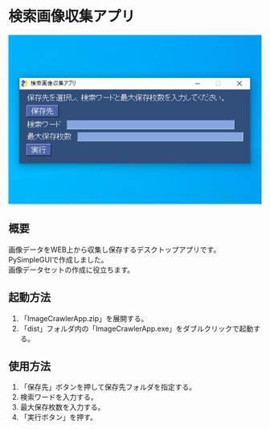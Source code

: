 <h1>検索画像収集アプリ</h1>
<img src="https://raw.githubusercontent.com/oiudon/image-crawler-app/main/ImageCrawlerApp.jpg">
<h2>概要</h2>
<p>画像データをWEB上から収集し保存するデスクトップアプリです。PySimpleGUIで作成しました。<br>画像データセットの作成に役立ちます。</p>
<h2>起動方法</h2>
<ol>
  <li>「ImageCrawlerApp.zip」を展開する。</li>
  <li>「dist」フォルダ内の「ImageCrawlerApp.exe」をダブルクリックで起動する。</li>
</ol>
<h2>使用方法</h2>
<ol>
  <li>「保存先」ボタンを押して保存先フォルダを指定する。</ii>
  <li>検索ワードを入力する。</li>
  <li>最大保存枚数を入力する。</li>
  <li>「実行ボタン」を押す。</li>
</ol>
